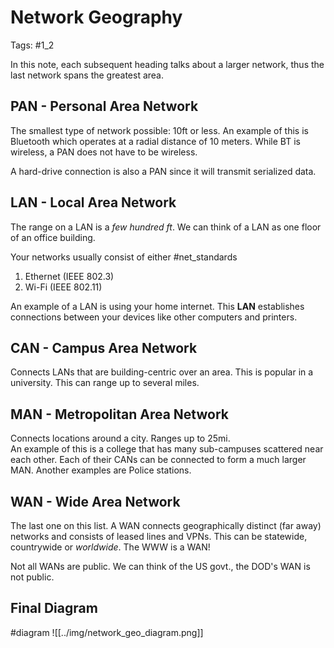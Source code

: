 # Network Geography
Tags: #1_2

In this note, each subsequent heading talks about a larger network, thus the last network spans the greatest area.

## PAN - Personal Area Network
The smallest type of network possible: 10ft or less.
An example of this is Bluetooth which operates at a radial distance of 10 meters. While BT is wireless, a PAN does not have to be wireless. 

A hard-drive connection is also a PAN since it will transmit serialized data. 

## LAN - Local Area Network
The range on a LAN is a *few hundred ft*. We can think of a LAN as one floor of an office building.

Your networks usually consist of either 
#net_standards
1. Ethernet (IEEE 802.3)
2. Wi-Fi (IEEE 802.11)

An example of a LAN is using your home internet. This **LAN** establishes connections between your devices like other computers and printers. 

## CAN - Campus Area Network
Connects LANs that are building-centric over an area. This is popular in a university. This can range up to several miles. 

## MAN - Metropolitan Area Network
Connects locations around a city. Ranges up to 25mi.  
An example of this is a college that has many sub-campuses scattered near each other. Each of their CANs can be connected to form a much larger MAN. Another examples are Police stations. 

## WAN - Wide Area Network
The last one on this list. A WAN connects geographically distinct (far away) networks and consists of leased lines and VPNs. This can be statewide, countrywide or *worldwide*. The WWW is a WAN!

Not all WANs are public. We can think of the US govt., the DOD's WAN is not public. 

## Final Diagram
#diagram
![[../img/network_geo_diagram.png]]